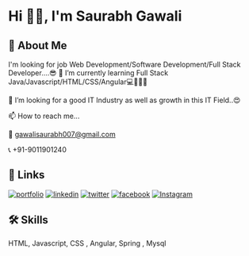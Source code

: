 
# Hi 👋🏻, I'm Saurabh Gawali
## 🚀 About Me
I'm looking for job Web Development/Software Development/Full Stack Developer....😎
🌱 I’m currently learning Full Stack Java/Javascript/HTML/CSS/Angular💻📝🙇‍♂️

💞️ I’m looking for a good IT Industry as well as growth in this IT Field..😍

📫 How to reach me...

📩 gawalisaurabh007@gmail.com

📞 +91-9011901240
## 🔗 Links
[![portfolio](https://img.shields.io/badge/my_portfolio-000?style=for-the-badge&logo=ko-fi&logoColor=white)](https://saurabhportfolio007.netlify.app/)
[![linkedin](https://img.shields.io/badge/linkedin-0A66C2?style=for-the-badge&logo=linkedin&logoColor=white)](https://www.linkedin.com/in/saurabh-gawali-2586961ba/)
[![twitter](https://img.shields.io/badge/twitter-1DA1F2?style=for-the-badge&logo=twitter&logoColor=white)](https://twitter.com/Saurabhg__007)
[![facebook](https://img.shields.io/badge/facebook-0A66C2?style=for-the-badge&logo=facebook&logoColor=white)](https://www.facebook.com/saurabh.gawali.526/)
[![Instagram](https://img.shields.io/badge/instagram-1DA1F2?style=for-the-badge&logo=instagram&logoColor=white)](https://www.instagram.com/saurabhgawali___007/)

## 🛠 Skills
HTML, Javascript, CSS , Angular, Spring , Mysql

